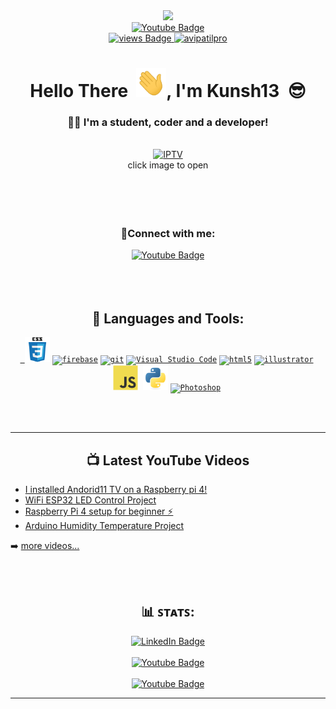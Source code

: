 

<div id="header" align="center">
  <a href="https://github.com/kunsh13">
  <img src="https://media.giphy.com/media/M9gbBd9nbDrOTu1Mqx/giphy.gif" width="100"/>
</div>
<div align="center">
  <a href="https://github.com/kunsh13">
    <img src="https://img.shields.io/badge/YouTube-red?style=for-the-badge&logo=youtube&logoColor=white" alt="Youtube Badge"/>
  </a>

</div>




<div id="badges" align="center" width="170px" height="24">
  <a href="https://github.com/kunsh13">
    <img src="https://komarev.com/ghpvc/?username=kunsh13&label=PROFILE%20VISITORS&color=blueviolet&style=flat-square" alt="views Badge"/>
  </a>
  <a href="https://github.com/kunsh13">
    <img src="https://komarev.com/ghpvc/?username=kunsh13&style=flat-square&color=blue" alt="avipatilpro" alt="Youtube Badge"/>
  </a>
</div>
<h1 align="center"> Hello There   <a href="https://github.com/kunsh13"><img src="Hi.gif" width="48"></a>, I'm Kunsh13  😎</h1> 
  <h3 align="center">👨‍🎓 I'm a student, coder and a developer!</h3>

<br>





<div id="iptv" align="center" >
  <a href="https://kunsh13.github.io/iptv/">
    <img src="https://kunsh13.github.io/iptv//img/banner.png" alt="IPTV" width="300px" hight="168.75px" />
  
  </a>
</div>


<div align="center">click image to open </div>
<br>
<br>
<br>
<br>





<h3 align="center">🔗Connect with me: </h3>
<!--[<img align="left" alt="codeSTACKr" | YouTube" width="22px" src="https://cdn.jsdelivr.net/npm/simple-icons@v3/icons/youtube.svg" />][youtube] -->



  <div align="center" >
  <a href="https://github.com/kunsh13">
    <img height="400px" width="224px" src="https://www.logo.wine/a/logo/YouTube/YouTube-Logo.wine.svg" alt="Youtube Badge"/>
  </a>
  </div>
<br />
<br />
<br />




<h2 align="center">🧬 Languages and Tools: </h2>
<p align="center"><code><a href="https://www.w3schools.com/css/" target="_blank"> <img src="https://raw.githubusercontent.com/devicons/devicon/master/icons/css3/css3-original-wordmark.svg" alt="css3" width="40" height="40"/></a></code> <code><a href="https://firebase.google.com/" target="_blank"><img src="https://www.vectorlogo.zone/logos/firebase/firebase-icon.svg" alt="firebase" width="40" height="40"/></a></code> <code><a href="https://git-scm.com/" target="_blank"><img src="https://www.vectorlogo.zone/logos/git-scm/git-scm-icon.svg" alt="git" width="40" height="40"/></a></code> <code><a href="https://www.adobe.com/products/premiere.html" target="_blank"><img src="https://seeklogo.com/images/V/visual-studio-code-logo-284BC24C39-seeklogo.com.png" alt="Visual Studio Code" width="40" height="40"/></a></code> <code><a href="https://www.w3.org/html/" target="_blank"><img src="https://cdn-icons-png.flaticon.com/512/1051/1051277.png?w=360" alt="html5" width="40" height="40"/></a></code> <code><a href="https://www.adobe.com/in/products/illustrator.html" target="_blank"><img src="https://www.adobe.com/content/dam/shared/images/product-icons/svg/illustrator.svg" alt="illustrator" width="40" height="40"/></a></code> <code><a href="https://developer.mozilla.org/en-US/docs/Web/JavaScript" target="_blank"><img src="https://raw.githubusercontent.com/devicons/devicon/master/icons/javascript/javascript-original.svg" alt="javascript" width="40" height="40"/></a></code> <code></a></code> <code><a href="https://www.python.org" target="_blank"><img src="https://raw.githubusercontent.com/devicons/devicon/master/icons/python/python-original.svg" alt="python" width="40" height="40"/></a></code> <code><a href="https://www.adobe.com/in/products/photoshop.html" target="_blank"><img src="https://www.adobe.com/content/dam/acom/one-console/icons_rebrand/ps_appicon.svg" alt="Photoshop" width="40" height="40"/></a></code> </p>

<br />
<br />

---

 

<h2 align="center">📺 Latest YouTube Videos</h2>

<!-- YOUTUBE:START -->
- [I installed Andorid11 TV on a Raspberry pi 4! ](https://www.youtube.com/watch?v=r5ADG2JfqE8&t=150s)
- [WiFi ESP32 LED Control Project](https://www.youtube.com/watch?v=Hgq2KX5w-_o)
- [Raspberry Pi 4 setup for beginner ⚡](https://www.youtube.com/watch?v=xyIubuL3Bs8)
- [Arduino Humidity Temperature Project](https://www.youtube.com/watch?v=dFksEX6Vnfc)
<!-- YOUTUBE:END -->

➡️ [more videos...](https://www.youtube.com/channel/UChjcJ5YiWWuZ2jurCQD-JVw)



<br><br>
 
<h2 align="center"> 📊 ꜱᴛᴀᴛꜱ: </h2>



<div id="badges" align="center">
  <a href="https://github.com/kunsh13">
    <img src="https://github-readme-stats.vercel.app/api?username=kunsh13&bg_color=30,e96443,904e95&title_color=fff&text_color=fff" alt="LinkedIn Badge"/>
  </a>
  <br>
  <br>
  <a href="https://github.com/kunsh13">
    <img src="https://github-readme-stats.vercel.app/api/top-langs/?username=kunsh13&bg_color=10,e96443,904e95&langs_count=10&hide_border=true&show_icons=true&title_color=fff&text_color=fff" alt="Youtube Badge"/>
  </a>
<br>
  <br>
  <a href="https://github.com/kunsh13">
    <img src="http://github-readme-streak-stats.herokuapp.com?user=kunsh13&theme=vue-dark&hide_border=true&date_format=j%20M%5B%20Y%5D" alt="Youtube Badge"/>
  </a>
</div>





---

